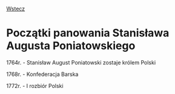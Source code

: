 [Wstecz](../historia.md)

# Początki panowania Stanisława Augusta Poniatowskiego

1764r. - Stanisław August Poniatowski zostaje królem Polski

1768r. - Konfederacja Barska

1772r. - I rozbiór Polski
